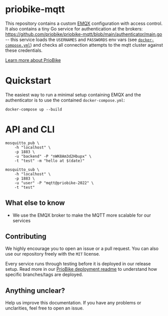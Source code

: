 # priobike-mqtt

This repository contains a custom [EMQX](https://github.com/emqx/emqx) configuration with access control. It also contains a tiny Go service for authentication at the brokers: https://github.com/priobike/priobike-mqtt/blob/main/authenticator/main.go -- this service loads the `USERNAMES` and `PASSWORDS` env vars (see [`docker-compose.yml`](https://github.com/priobike/priobike-mqtt/blob/main/docker-compose.yml)) and checks all connection attempts to the mqtt cluster against these credentials.

[Learn more about PrioBike](https://github.com/priobike)

# Quickstart

The easiest way to run a minimal setup containing EMQX and the authenticator is to use the contained `docker-compose.yml`:
```
docker-compose up --build
```

# API and CLI

```
mosquitto_pub \
    -h "localhost" \
    -p 1883 \
    -u "backend" -P "nWK8Am3d2Hbupx" \
    -t "test" -m "hello at $(date)"
```

```
mosquitto_sub \
    -h "localhost" \
    -p 1883 \
    -u "user" -P "mqtt@priobike-2022" \
    -t "test"
```

## What else to know
- We use the EMQX broker to make the MQTT more scalable for our services

## Contributing

We highly encourage you to open an issue or a pull request. You can also use our repository freely with the `MIT` license.

Every service runs through testing before it is deployed in our release setup. Read more in our [PrioBike deployment readme](https://github.com/priobike/.github/blob/main/wiki/deployment.md) to understand how specific branches/tags are deployed.

## Anything unclear?

Help us improve this documentation. If you have any problems or unclarities, feel free to open an issue.
